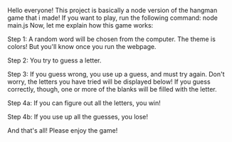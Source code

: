 Hello everyone! This project is basically a node version of the hangman game that i made! If you want to play, run the following command:  node main.js
Now, let me explain how this game works:

Step 1: A random word will be chosen from the computer. The theme is colors! But you'll know once you run the webpage.

Step 2: You try to guess a letter.

Step 3: If you guess wrong, you use up a guess, and must try again. Don't worry, the letters you have tried will be displayed below! If you guess correctly, though, one or more of the blanks will be filled with the letter. 

Step 4a: If you can figure out all the letters, you win!

Step 4b: If you use up all the guesses, you lose!

And that's all! Please enjoy the game!
